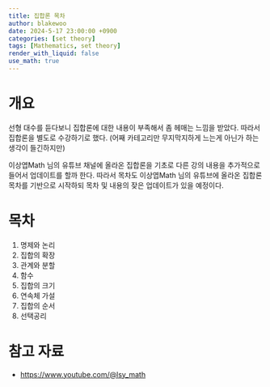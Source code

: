 ```yaml
---
title: 집합론 목차
author: blakewoo
date: 2024-5-17 23:00:00 +0900
categories: [set theory]
tags: [Mathematics, set theory] 
render_with_liquid: false
use_math: true
---
```



# 개요
선형 대수를 듣다보니 집합론에 대한 내용이 부족해서 좀 헤매는 느낌을 받았다.
따라서 집합론을 별도로 수강하기로 했다.
(어째 카테고리만 무지막지하게 느는게 아닌가 하는 생각이 들긴하지만)

이상엽Math 님의 유튜브 채널에 올라온 집합론을 기초로
다른 강의 내용을 추가적으로 들어서 업데이트를 할까 한다.
따라서 목차도 이상엽Math 님의 유튜브에 올라온 집합론 목차를 기반으로 시작하되
목차 및 내용의 잦은 업데이트가 있을 예정이다.

# 목차
1. 명제와 논리
2. 집합의 확장
3. 관계와 분할
4. 함수
5. 집합의 크기
6. 연속체 가설
7. 집합의 순서
8. 선택공리



# 참고 자료
- https://www.youtube.com/@lsy_math
